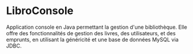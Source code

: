 # LibroConsole
Application console en Java permettant la gestion d'une bibliothèque. Elle offre des fonctionnalités de gestion des livres, des utilisateurs, et des emprunts, en utilisant la généricité et une base de données MySQL via JDBC. 
